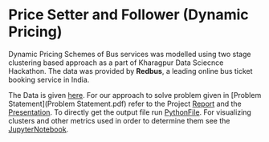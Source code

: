 # Price Setter and Follower (Dynamic Pricing)

Dynamic Pricing Schemes of Bus services was modelled using two stage clustering based approach as a part of Kharagpur Data Sciecnce Hackathon. The data was provided by **Redbus**, a leading online bus ticket booking service in India.

The Data is given [here](PricingData.csv).
For our approach to solve problem given in [Problem Statement](Problem Statement.pdf) refer to the Project [Report](DTC4872_D-Wing_report.pdf) and the [Presentation](KDAG_Hackathon.pdf).
To directly get the output file run [PythonFile](DTC4872_D-Wing_code.py).
For visualizing clusters and other metrics used in order to determine them see the [JupyterNotebook](price_setter_and_follower.ipynb).



